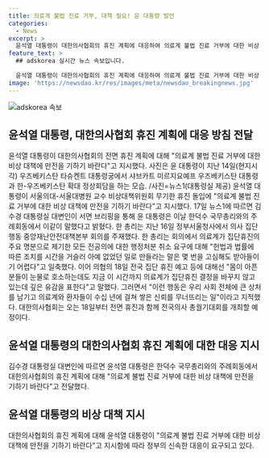 ```yaml
---
title: 의료계 불법 진료 거부, 대책 필요! 윤 대통령 발언
categories:
  - News
excerpt: >
  윤석열 대통령이 대한의사협회의 휴진 계획에 대응하여 의료계 불법 진료 거부에 대한 비상 대책을 준비할 것을 지시했다. 대통령실 대변인에 의하면, 김수경 대변인은 윤 대통령이 한덕수 국무총리와의 주례회동에서 이를 명령했다고 밝혔다. 또한, 김수경 대변인은 한 총리가 의료계의 집단휴진에 대한 조치를 취소하는 것은 어렵다고 언급했다고 전했다. 이에 대한의사협회는 18일부터 휴진과 총궐기대회를 개최할 예정이다.
feature_text: >
  ## adskorea 실시간 뉴스 속보입니다.

  윤석열 대통령이 대한의사협회의 휴진 계획에 대응하여 의료계 불법 진료 거부에 대한 비상 대책을 준비할 것을 지시했다. 대통령실 대변인에 의하면, 김수경 대변인은 윤 대통령이 한덕수 국무총리와의 주례회동에서 이를 명령했다고 밝혔다. 또한, 김수경 대변인은 한 총리가 의료계의 집단휴진에 대한 조치를 취소하는 것은 어렵다고 언급했다고 전했다. 이에 대한의사협회는 18일부터 휴진과 총궐기대회를 개최할 예정이다.
image: 'https://newsdao.kr/res/images/meta/newsdao_breakingnews.jpg'
---
```


<p><img src="https://newsdao.kr/res/images/meta/newsdao_breakingnews.jpg" alt="adskorea 속보" /></p>

<h2 data-ke-size="size26">윤석열 대통령, 대한의사협회 휴진 계획에 대응 방침 전달</h2>

<p data-ke-size="size16">윤석열 대통령이 대한의사협회의 전면 휴진 계획에 대해 "의료계 불법 진료 거부에 대한 비상 대책에 만전을 기하기 바란다"고 지시했다. 사진은 윤 대통령이 지난 14일(현지시각) 우즈베키스탄 타슈켄트 대통령궁에서 샤브카트 미르지요예프 우즈베키스탄 대통령과 한-우즈베키스탄 확대 정상회담을 하는 모습. /사진=뉴스1(대통령실 제공) 윤석열 대통령이 서울의대-서울대병원 교수 비상대책위원회 무기한 휴진 돌입에 "의료계 불법 진료 거부에 대한 비상 대책에 만전을 기하기 바란다"고 지시했다. 17일 뉴스1에 따르면 김수경 대통령실 대변인이 서면 브리핑을 통해 윤 대통령은 이날 한덕수 국무총리와의 주례회동에서 이같이 말했다고 밝혔다. 한 총리는 지난 16일 정부서울청사에서 의사 집단행동 중앙재난안전대책본부 회의를 주재했다. 한 총리는 회의에서 의료계가 집단휴진의 주요 명분으로 제기한 모든 전공의에 대한 행정처분 취소 요구에 대해 "헌법과 법률에 따른 조치를 시간을 거슬러 아예 없었던 일로 만들라는 말은 몇 번을 고심해도 받아들이기 어렵다"고 일축했다. 이어 의협의 18일 전국 집단 휴진 예고 등에 대해선 "몸이 아픈 분들이 눈물로 호소하는데도 지금 이 시간까지 의료계가 집단휴진 결정을 바꾸지 않고 있는데 깊은 유감을 표한다"고 말했다. 그러면서 "이런 행동은 우리 사회 전체에 큰 상처를 남기고 의료계와 환자들이 수십 년에 걸쳐 쌓은 신뢰를 무너뜨리는 일"이라고 지적했다. 대한의사협회는 오는 18일부터 전면 휴진과 함께 전국의사 총궐기대회를 개최할 예정이다.</p>

<h2 data-ke-size="size26">윤석열 대통령의 대한의사협회 휴진 계획에 대한 대응 지시</h2>

<p data-ke-size="size16">김수경 대통령실 대변인에 따르면 윤석열 대통령은 한덕수 국무총리와의 주례회동에서 대한의사협회의 휴진 계획에 대해 "의료계 불법 진료 거부에 대한 비상 대책에 만전을 기하기 바란다"고 전달했다.</p>

<h2 data-ke-size="size26">윤석열 대통령의 비상 대책 지시</h2>

<p data-ke-size="size16">대한의사협회의 휴진 계획에 대해 윤석열 대통령이 "의료계 불법 진료 거부에 대한 비상 대책에 만전을 기하기 바란다"고 지시함에 따라 정부의 신속한 대응이 요구되고 있다.</p>


